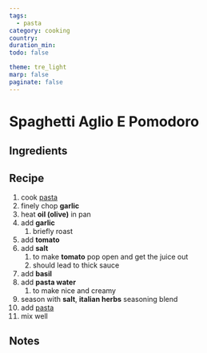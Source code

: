 ```yaml
---
tags:
  - pasta
category: cooking
country: 
duration_min:
todo: false

theme: tre_light
marp: false
paginate: false
---
```


# Spaghetti Aglio E Pomodoro


## Ingredients

## Recipe
1. cook [pasta](Pasta.md)
1. finely chop **garlic**
1. heat **oil (olive)** in pan
1. add **garlic**
    1. briefly roast
1. add **tomato**
1. add **salt**
    1. to make **tomato** pop open and get the juice out
    1. should lead to thick sauce
1. add **basil**
1. add **pasta water**
    1. to make nice and creamy
1. season with **salt**, **italian herbs** seasoning blend
1. add [pasta](Pasta.md)
1. mix well

## Notes


